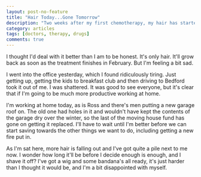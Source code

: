 ```yaml
---
layout: post-no-feature
title: "Hair Today...Gone Tomorrow"
description: "Two weeks after my first chemotherapy, my hair has started to fall out."
category: articles
tags: [doctors, therapy, drugs]
comments: true
---
```


I thought I'd deal with it better than I am to be honest.  It's only hair.  It'll grow back as soon as the treatment finishes in February.  But I'm feeling a bit sad.

I went into the office yesterday, which I found ridiculously tiring.  Just getting up, getting the kids to breakfast club and then driving to Bedford took it out of me.  I was shattered.  It was good to see everyone, but it's clear that if I'm going to be much more productive working at home.

I'm working at home today, as is Ross and there's men putting a new garage roof on.  The old one had holes in it and wouldn't have kept the contents of the garage dry over the winter, so the last of the moving house fund has gone on getting it replaced.  I'll have to wait until I'm better before we can start saving towards the other things we want to do, including getting a new fire put in.

As I'm sat here, more hair is falling out and I've got quite a pile next to me now.  I wonder how long it'll be before I decide enough is enough, and I shave it off?  I've got a wig and some bandana's all ready, it's just harder than I thought it would be, and I'm a bit disappointed with myself.
